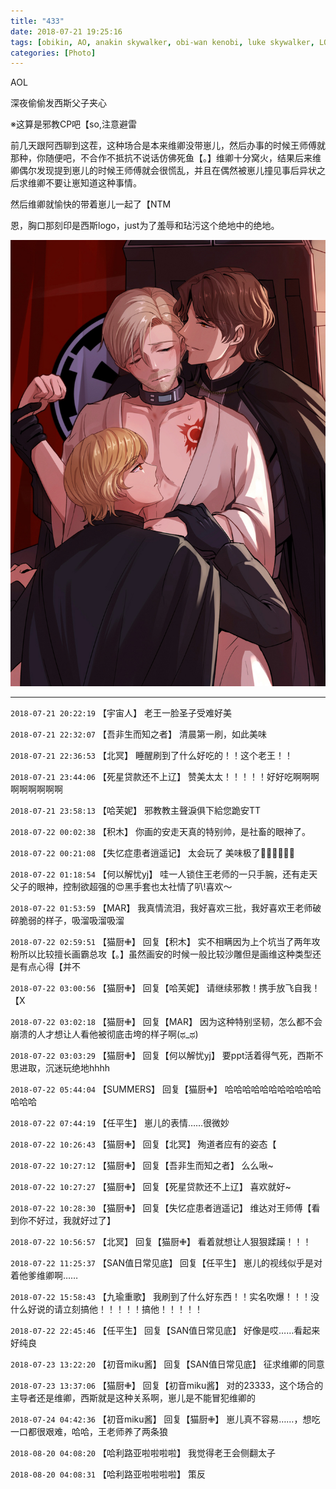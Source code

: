 ```yaml
---
title: "433"
date: 2018-07-21 19:25:16
tags: [obikin, AO, anakin skywalker, obi-wan kenobi, luke skywalker, LO, lukeobi]
categories: [Photo]
---
```


<p>AOL</p> 
<p>深夜偷偷发西斯父子夹心</p> 
<p>※这算是邪教CP吧【so,注意避雷</p> 
<p>前几天跟阿西聊到这茬，这种场合是本来维卿没带崽儿，然后办事的时候王师傅就那种，你随便吧，不合作不抵抗不说话仿佛死鱼【。】维卿十分窝火，结果后来维卿偶尔发现提到崽儿的时候王师傅就会很慌乱，并且在偶然被崽儿撞见事后异状之后求维卿不要让崽知道这种事情。</p> 
<p>然后维卿就愉快的带着崽儿一起了【NTM</p> 
<p>恩，胸口那刻印是西斯logo，just为了羞辱和玷污这个绝地中的绝地。</p>

![](https://raw.githubusercontent.com/alicewish/meowchain247/master/img_cVZNdzJtQk9JV2MvdWNqdmZqM09DNGt4ODdEbnYrS1VPcGdURnVBSkhNTkxKQWJXaEowMnVBPT0.jpg)

---

`2018-07-21 20:22:19` 【宇宙人】 老王一脸圣子受难好美

`2018-07-21 22:32:07` 【吾非生而知之者】 清晨第一刷，如此美味

`2018-07-21 22:36:53` 【北冥】 睡醒刷到了什么好吃的！！这个老王！！

`2018-07-21 23:44:06` 【死星贷款还不上辽】 赞美太太！！！！！好好吃啊啊啊啊啊啊啊啊啊

`2018-07-21 23:58:13` 【哈芙妮】 邪教教主聲淚俱下給您跪安TT

`2018-07-22 00:02:38` 【积木】 你画的安走天真的特别帅，是社畜的眼神了。

`2018-07-22 00:21:08` 【失忆症患者逍遥记】 太会玩了 美味极了👏🏻👏🏻👏🏻

`2018-07-22 01:18:54` 【何以解忧yj】 哇一人锁住王老师的一只手腕，还有走天父子的眼神，控制欲超强的😍黑手套也太社情了叭!喜欢～

`2018-07-22 01:53:59` 【MAR】 我真情流泪，我好喜欢三批，我好喜欢王老师破碎脆弱的样子，吸溜吸溜吸溜

`2018-07-22 02:59:51` 【猫厨✙】 回复【积木】 实不相瞒因为上个坑当了两年攻粉所以比较擅长画霸总攻【。】虽然画安的时候一般比较沙雕但是画维这种类型还是有点心得【并不

`2018-07-22 03:00:56` 【猫厨✙】 回复【哈芙妮】 请继续邪教！携手放飞自我！【X

`2018-07-22 03:02:18` 【猫厨✙】 回复【MAR】 因为这种特别坚韧，怎么都不会崩溃的人才想让人看他被彻底击垮的样子啊(ಥ\_ಥ)

`2018-07-22 03:03:29` 【猫厨✙】 回复【何以解忧yj】 要ppt活着得气死，西斯不思进取，沉迷玩绝地hhhh

`2018-07-22 05:44:04` 【SUMMERS】 回复【猫厨✙】 哈哈哈哈哈哈哈哈哈哈哈哈哈哈

`2018-07-22 07:44:19` 【任平生】 崽儿的表情……很微妙

`2018-07-22 10:26:43` 【猫厨✙】 回复【北冥】 殉道者应有的姿态【

`2018-07-22 10:27:12` 【猫厨✙】 回复【吾非生而知之者】 么么啾~

`2018-07-22 10:27:27` 【猫厨✙】 回复【死星贷款还不上辽】 喜欢就好~

`2018-07-22 10:28:30` 【猫厨✙】 回复【失忆症患者逍遥记】 维达对王师傅【看到你不好过，我就好过了】

`2018-07-22 10:56:57` 【北冥】 回复【猫厨✙】 看着就想让人狠狠蹂躏！！！

`2018-07-22 11:25:37` 【SAN值日常见底】 回复【任平生】 崽儿的视线似乎是对着他爹维卿啊……

`2018-07-22 15:58:43` 【九瑜重歌】 我刷到了什么好东西！！实名吹爆！！！没什么好说的请立刻搞他！！！！！搞他！！！！！

`2018-07-22 22:45:46` 【任平生】 回复【SAN值日常见底】 好像是哎……看起来好纯良

`2018-07-23 13:22:20` 【初音miku酱】 回复【SAN值日常见底】 征求维卿的同意

`2018-07-23 13:37:06` 【猫厨✙】 回复【初音miku酱】 对的23333，这个场合的主导者还是维卿，西斯就是这种关系啊，崽儿是不能冒犯维卿的

`2018-07-24 04:42:36` 【初音miku酱】 回复【猫厨✙】 崽儿真不容易……，想吃一口都很艰难，哈哈，王老师养了两条狼

`2018-08-20 04:08:20` 【哈利路亚啦啦啦啦】 我觉得老王会侧翻太子

`2018-08-20 04:08:31` 【哈利路亚啦啦啦啦】 策反
